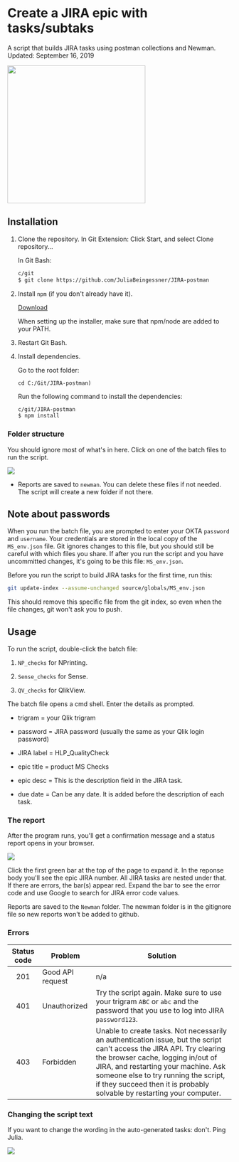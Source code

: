 # Create a JIRA epic with tasks/subtaks

A script that builds JIRA tasks using postman collections and Newman. Updated: September 16, 2019

<img src="https://i.imgur.com/z0s4jc8.jpg" display="inline-block" width="310px" height="auto">

## Installation

1. Clone the repository.
    In Git Extension: Click Start, and select Clone repository...	 
	
    In Git Bash:

    ```bash
    c/git
    $ git clone https://github.com/JuliaBeingessner/JIRA-postman
    ```

1. Install `npm` (if you don't already have it).

    [Download](https://www.npmjs.com/get-npm)
    
    When setting up the installer, make sure that npm/node are added to your PATH.
    
1. Restart Git Bash.

1. Install dependencies.

    Go to the root folder:
	
	```cd C:/Git/JIRA-postman) ``` 
	
	Run the following command to install the dependencies:

    ```bash
    c/git/JIRA-postman
    $ npm install
    ```

### Folder structure

You should ignore most of what's in here. Click on one of the batch files to run the script.

<img src="https://i.imgur.com/ZtYP9ah.png">

- Reports are saved to `newman`. You can delete these files if not needed. The script will create a new folder if not there.

## Note about passwords

When you run the batch file, you are prompted to enter your OKTA `password` and `username`. Your credentials are stored in the local copy of the `MS_env.json` file. Git ignores changes to this file, but you should still be careful with which files you share. If after you run the script and you have uncommitted changes, it's going to be this file: `MS_env.json`.

Before you run the script to build JIRA tasks for the first time, run this:

```bash
git update-index --assume-unchanged source/globals/MS_env.json
```

This should remove this specific file from the git index, so even when the file changes, git won't ask you to push.

## Usage

To run the script, double-click the batch file:

1. `NP_checks` for NPrinting.

1. `Sense_checks` for Sense.

1. `QV_checks` for QlikView.

The batch file opens a cmd shell. Enter the details as prompted.

- trigram = your Qlik trigram

- password = JIRA password (usually the same as your Qlik login password)

- JIRA label = HLP_QualityCheck

- epic title = product MS Checks

- epic desc = This is the description field in the JIRA task.

- due date = Can be any date. It is added before the description of each task.

### The report

After the program runs, you'll get a confirmation message and a status report opens in your browser.

<img src="https://i.imgur.com/a2mGUj5.png">

Click the first green bar at the top of the page to expand it. In the reponse body you'll see the epic JIRA number. All JIRA tasks are nested under that. If there are errors, the bar(s) appear red. Expand the bar to see the error code and use Google to search for JIRA error code values.

Reports are saved to the `Newman` folder. The newman folder is in the gitignore file so new reports won't be added to github.

### Errors

|Status code|Problem|Solution|
|:---:|---|---|
|201|Good API request|n/a|
|401|Unauthorized|Try the script again. Make sure to use your trigram `ABC` or `abc` and the password that you use to log into JIRA `password123`.|
|403|Forbidden|Unable to create tasks. Not necessarily an authentication issue, but the script can't access the JIRA API. Try clearing the browser cache, logging in/out of JIRA, and restarting your machine. Ask someone else to try running the script, if they succeed then it is probably solvable by restarting your computer.|

### Changing the script text
If you want to change the wording in the auto-generated tasks: don't. Ping Julia. 

<img src="https://i.imgur.com/wK84XJB.jpg">